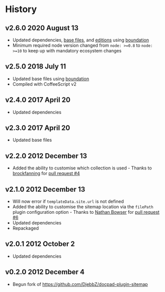 # History

## v2.6.0 2020 August 13

-   Updated dependencies, [base files](https://github.com/bevry/base), and [editions](https://editions.bevry.me) using [boundation](https://github.com/bevry/boundation)
-   Minimum required node version changed from `node: >=0.8` to `node: >=10` to keep up with mandatory ecosystem changes

## v2.5.0 2018 July 11

-   Updated base files using [boundation](https://github.com/bevry/boundation)
-   Compiled with CoffeeScript v2

## v2.4.0 2017 April 20

-   Updated dependencies

## v2.3.0 2017 April 20

-   Updated base files

## v2.2.0 2012 December 13

-   Added the ability to customise which collection is used - Thanks to [brockfanning](https://github.com/brockfanning) for [pull request #4](https://github.com/docpad/docpad-plugin-sitemap/pull/4)

## v2.1.0 2012 December 13

-   Will now error if `templateData.site.url` is not defined
-   Added the ability to customise the sitemap location via the `filePath` plugin configuration option - Thanks to [Nathan Bowser](https://github.com/nathanbowser) for [pull request #6](https://github.com/docpad/docpad-plugin-sitemap/pull/6)
-   Updated dependencies
-   Repackaged

## v2.0.1 2012 October 2

-   Updated dependencies

## v0.2.0 2012 December 4

-   Begun fork of https://github.com/DjebbZ/docpad-plugin-sitemap
